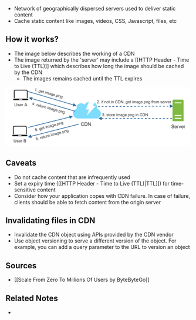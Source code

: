 - Network of geographically dispersed servers used to deliver static content
- Cache static content like images, videos, CSS, Javascript, files, etc

## How it works?
- The image below describes the working of a CDN
- The image returned by the 'server' may include a [[HTTP Header - Time to Live (TTL)]] which describes how long the image should be cached by the CDN
	- The images remains cached until the TTL expires

![Server can be a web server or an online storage like S3](Assets/How_CDN_caches_static_content.png)

## Caveats
- Do not cache content that are infrequently used
- Set a expiry time ([[HTTP Header - Time to Live (TTL)|TTL]]) for time-sensitive content
- Consider how your application copes with CDN failure. In case of failure, clients should be able to fetch content from the origin server

## Invalidating files in CDN
- Invalidate the CDN object using APIs provided by the CDN vendor
- Use object versioning to serve a different version of the object. For example, you can add a query parameter to the URL to version an object

## Sources
- [[Scale From Zero To Millions Of Users by ByteByteGo]]

## Related Notes
- 